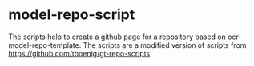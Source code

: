 # model-repo-script
The scripts help to create a github page for a repository based on ocr-model-repo-template.  The scripts are a modified version of scripts from https://github.com/tboenig/gt-repo-scripts
